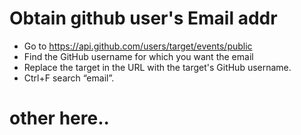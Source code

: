 # Obtain github user's Email addr 

 * Go to
 https://api.github.com/users/target/events/public
 * Find the GitHub username for which you want the email
 * Replace the target in the URL with the target's GitHub username.
 * Ctrl+F search “email”.


# other here..
